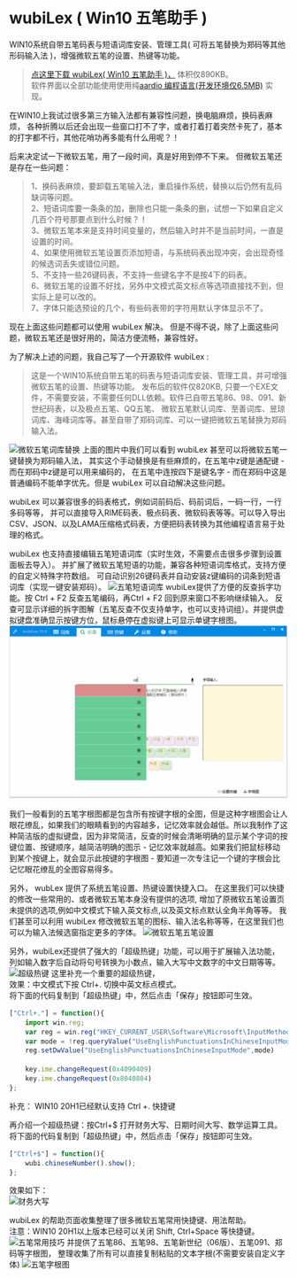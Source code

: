 # wubiLex ( Win10 五笔助手 )
WIN10系统自带五笔码表与短语词库安装、管理工具( 可将五笔替换为郑码等其他形码输入法 )，增强微软五笔的设置、热键等功能。

> <a href="http://wubi.aardio.com/update/wubiLex.7z">点这里下载 wubiLex( Win10 五笔助手 )，</a>  体积仅890KB。   
> 软件界面以全部功能使用使用纯<a href="http://www.aardio.com/">aardio 编程语言(开发环境仅6.5MB)</a> 实现。 

   
在WIN10上我试过很多第三方输入法都有兼容性问题，换电脑麻烦，换码表麻烦，
各种折腾以后还会出现一些窗口打不了字，或者打着打着突然卡死了，基本的打字都不行，其他花哨功再多能有什么用呢？！

后来决定试一下微软五笔，用了一段时间，真是好用到停不下来。 但微软五笔还是存在一些问题：
> 1、换码表麻烦，要卸载五笔输入法，重启操作系统，替换以后仍然有乱码缺词等问题。  
> 2、短语词库要一条条的加，删除也只能一条条的删，试想一下如果自定义几百个符号那要点到什么时候？！  
> 3、微软五笔本来是支持时间变量的，然后输入时并不是当前时间，一直是设置的时间。  
> 4、如果使用微软五笔设置页添加短语，与系统码表出现冲突，会出现奇怪的候选词丢失或错位问题。  
> 5、不支持一些26键码表，不支持一些键名字不是按4下的码表。  
> 6、微软五笔的设置不好找，另外中文模式英文标点等选项直接找不到，但实际上是可以改的。  
> 7、字体只能选预设的几个，有些码表带的字符用默认字体显示不了。  

现在上面这些问题都可以使用 wubiLex 解决。
但是不得不说，除了上面这些问题，微软五笔还是很好用的，简洁方便流畅，兼容性好。

为了解决上述的问题，我自己写了一个开源软件 wubiLex :
> 这是一个WIN10系统自带五笔的码表与短语词库安装、管理工具，并可增强微软五笔的设置、热键等功能。 发布后的软件仅820KB, 只要一个EXE文件，不需要安装，不需要任何DLL依赖。软件已自带五笔86、98、091、新世纪码表，以及极点五笔、QQ五笔、 微软五笔默认词库、至善词库、昱琼词库、海峰词库等。甚至自带了郑码词库、可以一键把微软五笔替换为郑码输入法。

![微软五笔词库替换](./screenshots/1.png)
上面的图片中我们可以看到 wubiLex 甚至可以将微软五笔一键替换为郑码输入法，
其实这个手动替换是有些麻烦的，在五笔中z键是通配键 - 而在郑码中z键是可以用来编码的，
在五笔中连按四下是键名字 - 而在郑码中这是普通编码不能单字优先。但是 wubiLex 可以自动解决这些问题。

wubiLex 可以兼容很多的码表格式，例如词前码后、码前词后，一码一行，一行多码等等，
并可以直接导入RIME码表、极点码表、微软码表等等。可以导入导出CSV、JSON、以及LAMA压缩格式码表，方便把码表转换为其他编程语言易于处理的格式。

wubiLex 也支持直接编辑五笔短语词库（实时生效，不需要点击很多步骤到设置面板去导入）。
并扩展了微软五笔短语的功能，兼容各种短语词库格式，支持方便的自定义特殊字符数组。
可自动识别26键码表并自动安装z键编码的词条到短语词库（实现一键安装郑码）。
![五笔短语词库](./screenshots/2.png)
wubiLex提供了方便的反查拆字功能。按 Ctrl + F2 反查五笔编码，再Ctrl + F2 回到原来窗口不影响继续输入。
反查可显示详细的拆字图解（五笔反查不仅支持单字，也可以支持词组）。并提供虚拟键盘准确显示按键方位，鼠标悬停在虚拟键上可显示单键字根图。
![五笔反查拆字](./screenshots/3.gif)

我们一般看到的五笔字根图都是包含所有按键字根的全图，但是这种字根图会让人眼花缭乱，如果我们的眼睛看到的内容越多，记忆效率就会越低。所以我制作了这种简洁版的虚拟键盘，因为非常简洁，反查的时候会清晰明确的显示某个字词的按键位置、按键顺序，越简洁明确的图示 - 记忆效率就越高。如果我们把鼠标移动到某个按键上，就会显示此按键的字根图 - 要知道一次专注记一个键的字根会比记忆眼花缭乱的全图容易得多。

另外， wubLex 提供了系统五笔设置、热键设置快捷入口。
在这里我们可以快捷的修改一些常用的、或者微软五笔本身没有提供的选项,
增加了原微软五笔设置页未提供的选项,例如中文模式下输入英文标点,以及英文标点默认全角半角等等。
我们甚至可以利用 wubiLex 修改微软五笔的图标、输入法名称等等，在这里我们也可以为输入法候选窗指定更多的字体。
![微软五笔五笔设置](./screenshots/6.png)

另外，wubiLex还提供了强大的「超级热键」功能，可以用于扩展输入法功能，
列如输入数字后自动将句号转换为小数点，输入大写中文数字的中文日期等等。
![超级热键](./screenshots/4.png)
这里补充一个重要的超级热键，  
效果：中文模式下按 Ctrl+. 切换中英文标点模式。  
将下面的代码复制到「超级热键」中，然后点击「保存」按钮即可生效。  
``` javascript
["Ctrl+."] = function(){    
    import win.reg;  
    var reg = win.reg("HKEY_CURRENT_USER\Software\Microsoft\InputMethod\Settings\CHS");  
    var mode = !reg.queryValue("UseEnglishPunctuationsInChineseInputMode") ? 1 : 0  
    reg.setDwValue("UseEnglishPunctuationsInChineseInputMode",mode)	  
      
    key.ime.changeRequest(0x4090409)  
    key.ime.changeRequest(0x8040804)  
};  
```

补充： WIN10 20H1已经默认支持 Ctrl +. 快捷键   
  
再介绍一个超级热键：按Ctrl+$ 打开财务大写、日期时间大写、数学运算工具。    
将下面的代码复制到「超级热键」中，然后点击「保存」按钮即可生效。    
``` javascript
["Ctrl+$"] = function(){  
    wubi.chineseNumber().show();  
};  
```

效果如下：  
![财务大写](./screenshots/cn.gif) 


wubiLex 的帮助页面收集整理了很多微软五笔常用快捷键、用法帮助。  
注意：WIN10 20H1以上版本已经可以关闭 Shift, Ctrl+Space 等快捷键。  
![五笔常用技巧](./screenshots/5.png)
并提供了五笔86、五笔98、五笔新世纪（06版）、五笔091、郑码等字根图，
整理收集了所有可以直接复制粘贴的文本字根(不需要安装自定义字体)
![五笔字根图](./screenshots/7.jpg)
 
